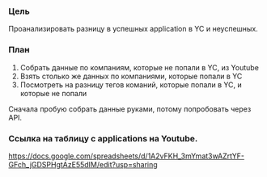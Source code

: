 ### Цель 
Проанализировать разницу в успешных application в YC и неуспешных.
### План
1)  Cобрать данные по компаниям, которые не попали в YC, из Youtube
2)  Взять столько же данных по компаниями, которые попали в YC
3) Посмотреть на разницу тегов команий, которые попали в YC, и которые не попали

Cначала пробую собрать данные руками, потому попробовать через API.

### Ссылка на таблицу с applications на Youtube.
https://docs.google.com/spreadsheets/d/1A2vFKH_3mYmat3wAZrtYF-GFch_jGDSPHgtAzE55dIM/edit?usp=sharing
